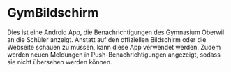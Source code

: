 # GymBildschirm

Dies ist eine Android App, die Benachrichtigungen des Gymnasium Oberwil an die Schüler anzeigt. Anstatt auf den offiziellen Bildschirm oder die Webseite schauen zu müssen, kann diese App verwendet werden.
Zudem werden neuen Meldungen in Push-Benachrichtigungen angezeigt, sodass sie nicht übersehen werden können.
